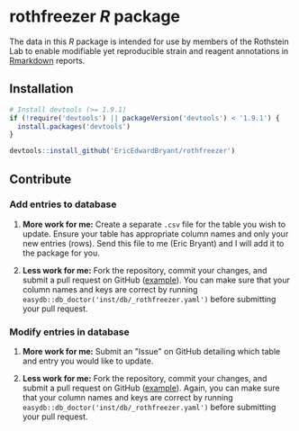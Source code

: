 # rothfreezer *R* package

The data in this *R* package is intended for use by members of the Rothstein Lab to enable modifiable yet reproducible strain and reagent annotations in [Rmarkdown] reports.

## Installation

```r
# Install devtools (>= 1.9.1)
if (!require('devtools') || packageVersion('devtools') < '1.9.1') {
  install.packages('devtools')
}

devtools::install_github('EricEdwardBryant/rothfreezer')
```

## Contribute

### Add entries to database

1. **More work for me:** Create a separate `.csv` file for the table you wish to update. Ensure your table has appropriate column names and only your new entries (rows). Send this file to me (Eric Bryant) and I will add it to the package for you.

2. **Less work for me:** Fork the repository, commit your changes, and submit a pull request on GitHub ([example]). You can make sure that your column names and keys are correct by running `easydb::db_doctor('inst/db/_rothfreezer.yaml')` before submitting your pull request.


### Modify entries in database

1. **More work for me:** Submit an "Issue" on GitHub detailing which table and entry you would like to update.

2. **Less work for me:** Fork the repository, commit your changes, and submit a pull request on GitHub ([example]). Again, you can make sure that your column names and keys are correct by running `easydb::db_doctor('inst/db/_rothfreezer.yaml')` before submitting your pull request.



[Rmarkdown]: http://rmarkdown.rstudio.com
[example]: http://kbroman.org/github_tutorial/pages/fork.html
